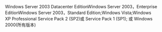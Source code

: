 Windows Server 2003 Datacenter EditionWindows Server 2003，Enterprise EditionWindows Server 2003，Standard Edition;Windows Vista;Windows XP Professional Service Pack 2 \(SP2\)或 Service Pack 1 \(SP1\); 或 Windows 2000\(所有版本\)
